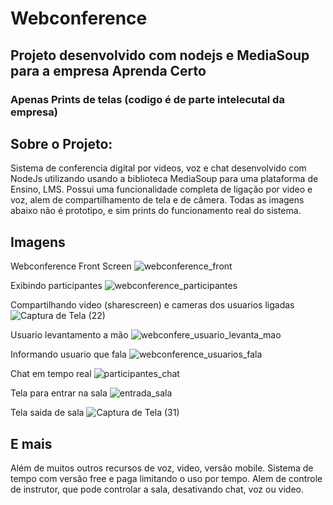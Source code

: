 # Webconference
## Projeto desenvolvido com nodejs e MediaSoup para a empresa Aprenda Certo
### Apenas Prints de telas (codigo é de parte intelecutal da empresa)

## Sobre o Projeto:
Sistema de conferencia digital por videos, voz e chat desenvolvido com NodeJs utilizando usando a biblioteca MediaSoup para uma plataforma de Ensino, LMS.
Possui uma funcionalidade completa de ligação por video e voz, alem de compartilhamento de tela e de câmera.
Todas as imagens abaixo não é prototipo, e sim prints do funcionamento real do sistema.

## Imagens
Webconference Front Screen
![webconference_front](https://github.com/user-attachments/assets/2b339ad3-df53-42ca-ab86-6d76e36bd4a6)

Exibindo participantes
![webconference_participantes](https://github.com/user-attachments/assets/d72a3904-c809-4db2-aa42-832d309378e9)

Compartilhando video (sharescreen) e cameras dos usuarios ligadas
![Captura de Tela (22)](https://github.com/user-attachments/assets/ca8bb225-14e0-4db0-b873-e17a2c5c6707)

Usuario levantamento a mão
![webconfere_usuario_levanta_mao](https://github.com/user-attachments/assets/f4ee90d1-aafe-4751-90e5-2581146c77d5)

Informando usuario que fala
![webconference_usuarios_fala](https://github.com/user-attachments/assets/e5f57556-8610-48f7-86fe-72e9e96405cd)

Chat em tempo real
![participantes_chat](https://github.com/user-attachments/assets/fb244c76-4b08-4392-9207-bed647ab390f)

Tela para entrar na sala
![entrada_sala](https://github.com/user-attachments/assets/f2c42a3b-3e61-402e-aca4-3605582f86e4)

Tela saida de sala
![Captura de Tela (31)](https://github.com/user-attachments/assets/e6204db1-dafd-4507-9e17-8a0ea59b7f3f)

## E mais
Além de muitos outros recursos de voz, video, versão mobile. Sistema de tempo com versão free e paga limitando o uso por tempo.
Alem de controle de instrutor, que pode controlar a sala, desativando chat, voz ou video.
